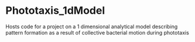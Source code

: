 # Phototaxis_1dModel
Hosts code for a project on a 1 dimensional analytical model describing pattern formation as a result of collective bacterial motion during phototaxis
